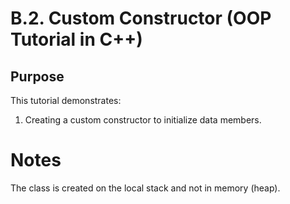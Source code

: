 # B.2. Custom Constructor (OOP Tutorial in C++)

## Purpose

This tutorial demonstrates:

1. Creating a custom constructor to initialize data members.

# Notes

The class is created on the local stack and not in memory (heap).
